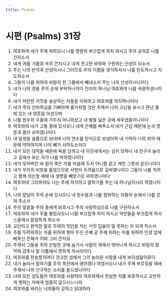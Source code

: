 ```yaml
---
title: Psalms
---
```


# 시편 (Psalms) 31장
1. 여호와여 내가 주께 피하오니 나를 영원히 부끄럽게 하지 마시고 주의 공의로 나를 건지소서
1. 내게 귀를 기울여 속히 건지시고 내게 견고한 바위와 구원하는 산성이 되소서
1. 주는 나의 반석과 산성이시니 그러므로 주의 이름을 생각하셔서 나를 인도하시고 지도하소서
1. 그들이 나를 위하여 비밀히 친 그물에서 빼내소서 주는 나의 산성이시니이다
1. 내가 나의 영을 주의 손에 부탁하나이다 진리의 하나님 여호와여 나를 속량하셨나이다
1. 내가 허탄한 거짓을 숭상하는 자들을 미워하고 여호와를 의지하나이다
1. 내가 주의 인자하심을 기뻐하며 즐거워할 것은 주께서 나의 고난을 보시고 환난 중에 있는 내 영혼을 아셨으며
1. 나를 원수의 수중에 가두지 아니하셨고 내 발을 넓은 곳에 세우셨음이니이다
1. 여호와여 내가 고통 중에 있사오니 내게 은혜를 베푸소서 내가 근심 때문에 눈과 영혼과 몸이 쇠하였나이다
1. 내 일생을 슬픔으로 보내며 나의 연수를 탄식으로 보냄이여 내 기력이 나의 죄악 때문에 약하여지며 나의 뼈가 쇠하도소이다
1. 내가 모든 대적들 때문에 욕을 당하고 내 이웃에게서는 심히 당하니 내 친구가 놀라고 길에서 보는 자가 나를 피하였나이다
1. 내가 잊어버린 바 됨이 죽은 자를 마음에 두지 아니함 같고 깨진 그릇과 같으니이다
1. 내가 무리의 비방을 들었으므로 사방이 두려움으로 감싸였나이다 그들이 나를 치려고 함께 의논할 때에 내 생명을 빼앗기로 꾀하였나이다
1. 여호와여 그러하여도 나는 주께 의지하고 말하기를 주는 내 하나님이시라 하였나이다
1. 나의 앞날이 주의 손에 있사오니 내 원수들과 나를 핍박하는 자들의 손에서 나를 건져 주소서
1. 주의 얼굴을 주의 종에게 비추시고 주의 사랑하심으로 나를 구원하소서
1. 여호와여 내가 주를 불렀사오니 나를 부끄럽게 하지 마시고 악인들을 부끄럽게 하사 스올에서 잠잠하게 하소서
1. 교만하고 완악한 말로 무례히 의인을 치는 거짓 입술이 말 못하는 자 되게 하소서
1. 주를 두려워하는 자를 위하여 쌓아 두신 은혜 곧 주께 피하는 자를 위하여 인생 앞에 베푸신 은혜가 어찌 그리 큰지요
1. 주께서 그들을 주의 은밀한 곳에 숨기사 사람의 꾀에서 벗어나게 하시고 비밀히 장막에 감추사 말 다툼에서 면하게 하시리이다
1. 여호와를 찬송할지어다 견고한 성에서 그의 놀라운 사랑을 내게 보이셨음이로다
1. 내가 놀라서 말하기를 주의 목전에서 끊어졌다 하였사오나 내가 주께 부르짖을 때에 주께서 나의 간구하는 소리를 들으셨나이다
1. 너희 모든 성도들아 여호와를 사랑하라 여호와께서 진실한 자를 보호하시고 교만하게 행하는 자에게 엄중히 갚으시느니라
1. 여호와를 바라는 너희들아 강하고 담대하라